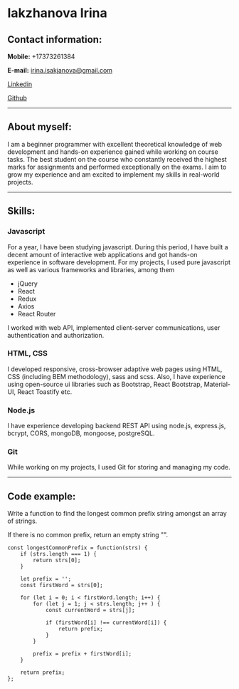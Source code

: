 # Iakzhanova Irina
## Contact information:
**Mobile:** +17373261384

**E-mail:** irina.isakjanova@gmail.com

[Linkedin](https://www.linkedin.com/in/irina-isakzhanova-613a5a228)

[Github](https://github.com/iisakjanova) 

----
## About myself:
I am a beginner programmer with excellent theoretical knowledge of web development and hands-on experience gained while working on course tasks. The best student on the course who constantly received the highest marks for assignments and performed exceptionally on the exams. I aim to grow my experience and am excited to implement my skills in real-world projects. 

----
## Skills:
### Javascript
For a year, I have been studying javascript. During this period, I have built a decent amount of interactive web applications and got hands-on experience in software development. For my projects, I used pure javascript as well as various frameworks and libraries, among them
* jQuery
* React
* Redux
* Axios
* React Router

I worked with web API, implemented client-server communications, user authentication and authorization.
### HTML, CSS
I developed responsive, cross-browser adaptive web pages using HTML, CSS (including BEM methodology), sass and scss. Also, I have experience using open-source ui libraries such as Bootstrap, React Bootstrap, Material-UI, React Toastify etc. 
### Node.js
I have experience developing backend REST API using node.js, express.js, bcrypt, CORS, mongoDB, mongoose, postgreSQL. 
### Git
While working on my projects, I used Git for storing and managing my code. 

----
## Code example:
Write a function to find the longest common prefix string amongst an array of strings.

If there is no common prefix, return an empty string "".
```
const longestCommonPrefix = function(strs) {
    if (strs.length === 1) {
        return strs[0];
    }
    
    let prefix = '';
    const firstWord = strs[0];
    
    for (let i = 0; i < firstWord.length; i++) {
        for (let j = 1; j < strs.length; j++ ) {
            const currentWord = strs[j];
            
            if (firstWord[i] !== currentWord[i]) {
                return prefix;
            }
        }
        
        prefix = prefix + firstWord[i];
    }
    
    return prefix;
};
``` 

